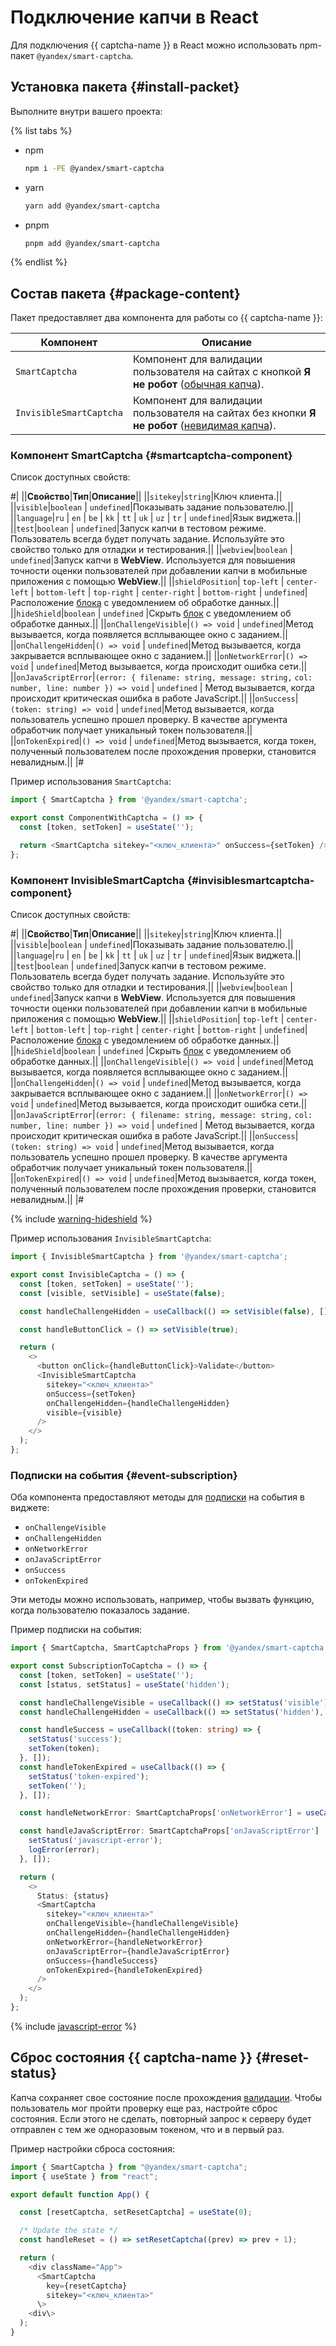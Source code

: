 # Подключение капчи в React

Для подключения {{ captcha-name }} в React можно использовать npm-пакет `@yandex/smart-captcha`.

## Установка пакета {#install-packet}

Выполните внутри вашего проекта:

{% list tabs %}

- npm

    ```bash
    npm i -PE @yandex/smart-captcha
    ```

- yarn

    ```bash
    yarn add @yandex/smart-captcha
    ```

- pnpm

    ```bash
    pnpm add @yandex/smart-captcha
    ```

{% endlist %}

## Состав пакета {#package-content}

Пакет предоставляет два компонента для работы со {{ captcha-name }}:

Компонент | Описание
--- | ---
`SmartCaptcha`          | Компонент для валидации пользователя на сайтах с кнопкой **Я не робот** ([обычная капча](./validation.md#usual-captcha)).
`InvisibleSmartCaptcha` | Компонент для валидации пользователя на сайтах без кнопки **Я не робот** ([невидимая капча](./validation.md#invisible-captcha)).

### Компонент SmartCaptcha {#smartcaptcha-component}

Список доступных свойств:

#|
||**Свойство**|**Тип**|**Описание**||
||`sitekey`|`string`|Ключ клиента.||
||`visible`|`boolean` \| `undefined`|Показывать задание пользователю.||
||`language`|`ru` \| `en` \| `be` \| `kk` \| `tt` \| `uk` \| `uz` \| `tr` \| `undefined`|Язык виджета.||
||`test`|`boolean` \| `undefined`|Запуск капчи в тестовом режиме. Пользователь всегда будет получать задание. Используйте это свойство только для отладки и тестирования.||
||`webview`|`boolean` \| `undefined`|Запуск капчи в **WebView**. Используется для повышения точности оценки пользователей при добавлении капчи в мобильные приложения с помощью **WebView**.||
||`shieldPosition`| `top-left` \| `center-left` \| `bottom-left` \| `top-right` \| `center-right` \| `bottom-right` \| `undefined`|Расположение [блока](invisible-captcha.md#data-processing-notice) с уведомлением об обработке данных.||
||`hideShield`|`boolean` \| `undefined` |Скрыть [блок](invisible-captcha.md#data-processing-notice) с уведомлением об обработке данных.||
||`onChallengeVisible`|`() => void` \| `undefined`|Метод вызывается, когда появляется всплывающее окно с заданием.||
||`onChallengeHidden`|`() => void` \| `undefined`|Метод вызывается, когда закрывается всплывающее окно с заданием.||
||`onNetworkError`|`() => void` \| `undefined`|Метод вызывается, когда происходит ошибка сети.||
||`onJavaScriptError`|`(error: { filename: string, message: string,` 
`col: number, line: number }) => void` \| `undefined`
|
Метод вызывается, когда происходит критическая ошибка в работе JavaScript.||
||`onSuccess`|`(token: string) => void` \| `undefined`|Метод вызывается, когда пользователь успешно прошел проверку. В качестве аргумента обработчик получает уникальный токен пользователя.||
||`onTokenExpired`|`() => void` \| `undefined`|Метод вызывается, когда токен, полученный пользователем после прохождения проверки, становится невалидным.||
|#

Пример использования `SmartCaptcha`:

```ts
import { SmartCaptcha } from '@yandex/smart-captcha';

export const ComponentWithCaptcha = () => {
  const [token, setToken] = useState('');

  return <SmartCaptcha sitekey="<ключ_клиента>" onSuccess={setToken} />;
};
```

### Компонент InvisibleSmartCaptcha {#invisiblesmartcaptcha-component}

Список доступных свойств:

#|
||**Свойство**|**Тип**|**Описание**||
||`sitekey`|`string`|Ключ клиента.||
||`visible`|`boolean` \| `undefined`|Показывать задание пользователю.||
||`language`|`ru` \| `en` \| `be` \| `kk` \| `tt` \| `uk` \| `uz` \| `tr` \| `undefined`|Язык виджета.||
||`test`|`boolean` \| `undefined`|Запуск капчи в тестовом режиме. Пользователь всегда будет получать задание. Используйте это свойство только для отладки и тестирования.||
||`webview`|`boolean` \| `undefined`|Запуск капчи в **WebView**. Используется для повышения точности оценки пользователей при добавлении капчи в мобильные приложения с помощью **WebView**.||
||`shieldPosition`| `top-left` \| `center-left` \| `bottom-left` \| `top-right` \| `center-right` \| `bottom-right` \| `undefined`|Расположение [блока](invisible-captcha.md#data-processing-notice) с уведомлением об обработке данных.||
||`hideShield`|`boolean` \| `undefined` |Скрыть [блок](invisible-captcha.md#data-processing-notice) с уведомлением об обработке данных.||
||`onChallengeVisible`|`() => void` \| `undefined`|Метод вызывается, когда появляется всплывающее окно с заданием.||
||`onChallengeHidden`|`() => void` \| `undefined`|Метод вызывается, когда закрывается всплывающее окно с заданием.||
||`onNetworkError`|`() => void` \| `undefined`|Метод вызывается, когда происходит ошибка сети.||
||`onJavaScriptError`|`(error: { filename: string, message: string,` 
`col: number, line: number }) => void` \| `undefined`
|
Метод вызывается, когда происходит критическая ошибка в работе JavaScript.||
||`onSuccess`|`(token: string) => void` \| `undefined`|Метод вызывается, когда пользователь успешно прошел проверку. В качестве аргумента обработчик получает уникальный токен пользователя.||
||`onTokenExpired`|`() => void` \| `undefined`|Метод вызывается, когда токен, полученный пользователем после прохождения проверки, становится невалидным.||
|#

{% include [warning-hideshield](../../_includes/smartcaptcha/warning-hideshield.md) %}

Пример использования `InvisibleSmartCaptcha`:

```ts
import { InvisibleSmartCaptcha } from '@yandex/smart-captcha';

export const InvisibleCaptcha = () => {
  const [token, setToken] = useState('');
  const [visible, setVisible] = useState(false);

  const handleChallengeHidden = useCallback(() => setVisible(false), []);

  const handleButtonClick = () => setVisible(true);

  return (
    <>
      <button onClick={handleButtonClick}>Validate</button>
      <InvisibleSmartCaptcha
        sitekey="<ключ_клиента>"
        onSuccess={setToken}
        onChallengeHidden={handleChallengeHidden}
        visible={visible}
      />
    </>
  );
};
```

### Подписки на события {#event-subscription}

Оба компонента предоставляют методы для [подписки](./widget-methods.md#subscribe) на события в виджете:

* `onChallengeVisible`
* `onChallengeHidden`
* `onNetworkError`
* `onJavaScriptError`
* `onSuccess`
* `onTokenExpired`

Эти методы можно использовать, например, чтобы вызвать функцию, когда пользователю показалось задание.

Пример подписки на события:

```ts
import { SmartCaptcha, SmartCaptchaProps } from '@yandex/smart-captcha';

export const SubscriptionToCaptcha = () => {
  const [token, setToken] = useState('');
  const [status, setStatus] = useState('hidden');

  const handleChallengeVisible = useCallback(() => setStatus('visible'), []);
  const handleChallengeHidden = useCallback(() => setStatus('hidden'), []);

  const handleSuccess = useCallback((token: string) => {
    setStatus('success');
    setToken(token);
  }, []);
  const handleTokenExpired = useCallback(() => {
    setStatus('token-expired');
    setToken('');
  }, []);

  const handleNetworkError: SmartCaptchaProps['onNetworkError'] = useCallback(() => setStatus('network-error'), []);

  const handleJavaScriptError: SmartCaptchaProps['onJavaScriptError']  = useCallback((error) => {
    setStatus('javascript-error');
    logError(error);
  }, []);

  return (
    <>
      Status: {status}
      <SmartCaptcha
        sitekey="<ключ_клиента>"
        onChallengeVisible={handleChallengeVisible}
        onChallengeHidden={handleChallengeHidden}
        onNetworkError={handleNetworkError}
        onJavaScriptError={handleJavaScriptError}
        onSuccess={handleSuccess}
        onTokenExpired={handleTokenExpired}
      />
    </>
  );
};
```

{% include [javascript-error](../../_includes/smartcaptcha/javascript-error.md) %}

## Сброс состояния {{ captcha-name }} {#reset-status}

Капча сохраняет свое состояние после прохождения [валидации](validation.md). Чтобы пользователь мог пройти проверку еще раз, настройте сброс состояния. Если этого не сделать, повторный запрос к серверу будет отправлен с тем же одноразовым токеном, что и в первый раз.

Пример настройки сброса состояния:

```ts
import { SmartCaptcha } from "@yandex/smart-captcha";
import { useState } from "react";

export default function App() {

  const [resetCaptcha, setResetCaptcha] = useState(0);

  /* Update the state */
  const handleReset = () => setResetCaptcha((prev) => prev + 1);

  return (
    <div className="App">
      <SmartCaptcha
        key={resetCaptcha}
        sitekey="<ключ_клиента>"
      \>
    <div\>
  );
}
```
